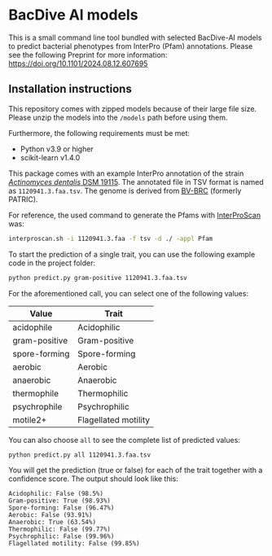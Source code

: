 # BacDive AI models


This is a small command line tool bundled with selected BacDive-AI models to predict bacterial phenotypes from InterPro (Pfam) annotations. Please see the following Preprint for more information: https://doi.org/10.1101/2024.08.12.607695


## Installation instructions

This repository comes with zipped models because of their large file size. Please unzip the models into the `/models` path before using them.

Furthermore, the following requirements must be met:

- Python v3.9 or higher
- scikit-learn v1.4.0

This package comes with an example InterPro annotation of the strain [_Actinomyces dentalis_ DSM 19115](https://bacdive.dsmz.de/strain/189). The annotated file in TSV format is named as `1120941.3.faa.tsv`. The genome is derived from [BV-BRC](https://www.bv-brc.org/view/Genome/1120941.3) (formerly PATRIC).

For reference, the used command to generate the Pfams with [InterProScan](https://interproscan-docs.readthedocs.io/en/latest/) was:

```bash
interproscan.sh -i 1120941.3.faa -f tsv -d ./ -appl Pfam
```

To start the prediction of a single trait, you can use the following example code in the project folder:

```bash
python predict.py gram-positive 1120941.3.faa.tsv
```

For the aforementioned call, you can select one of the following values:

| Value         | Trait                |
| ------------- | -------------------- |
| acidophile    | Acidophilic          |
| gram-positive | Gram-positive        |
| spore-forming | Spore-forming        |
| aerobic       | Aerobic              |
| anaerobic     | Anaerobic            |
| thermophile   | Thermophilic         |
| psychrophile  | Psychrophilic        |
| motile2+      | Flagellated motility |

You can also choose `all` to see the complete list of predicted values:

```bash
python predict.py all 1120941.3.faa.tsv
```

You will get the prediction (true or false) for each of the trait together with a confidence score. The output should look like this:

```
Acidophilic: False (98.5%)
Gram-positive: True (98.93%)
Spore-forming: False (96.47%)
Aerobic: False (93.91%)
Anaerobic: True (63.54%)
Thermophilic: False (99.77%)
Psychrophilic: False (99.96%)
Flagellated motility: False (99.85%)
```
